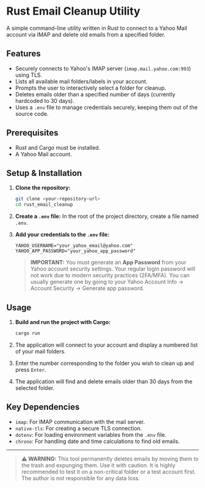 # Rust Email Cleanup Utility

A simple command-line utility written in Rust to connect to a Yahoo Mail account via IMAP and delete old emails from a specified folder.

## Features

- Securely connects to Yahoo's IMAP server (`imap.mail.yahoo.com:993`) using TLS.
- Lists all available mail folders/labels in your account.
- Prompts the user to interactively select a folder for cleanup.
- Deletes emails older than a specified number of days (currently hardcoded to 30 days).
- Uses a `.env` file to manage credentials securely, keeping them out of the source code.

## Prerequisites

- Rust and Cargo must be installed.
- A Yahoo Mail account.

## Setup & Installation

1.  **Clone the repository:**
    ```sh
    git clone <your-repository-url>
    cd rust_email_cleanup
    ```

2.  **Create a `.env` file:**
    In the root of the project directory, create a file named `.env`.

3.  **Add your credentials to the `.env` file:**
    ```
    YAHOO_USERNAME="your_yahoo_email@yahoo.com"
    YAHOO_APP_PASSWORD="your_yahoo_app_password"
    ```

    > **IMPORTANT:** You must generate an **App Password** from your Yahoo account security settings. Your regular login password will not work due to modern security practices (2FA/MFA). You can usually generate one by going to your Yahoo Account Info -> Account Security -> Generate app password.

## Usage

1.  **Build and run the project with Cargo:**
    ```sh
    cargo run
    ```

2.  The application will connect to your account and display a numbered list of your mail folders.

3.  Enter the number corresponding to the folder you wish to clean up and press `Enter`.

4.  The application will find and delete emails older than 30 days from the selected folder.

## Key Dependencies

- `imap`: For IMAP communication with the mail server.
- `native-tls`: For creating a secure TLS connection.
- `dotenv`: For loading environment variables from the `.env` file.
- `chrono`: For handling date and time calculations to find old emails.

---

> **⚠️ WARNING:** This tool permanently deletes emails by moving them to the trash and expunging them. Use it with caution. It is highly recommended to test it on a non-critical folder or a test account first. The author is not responsible for any data loss.

